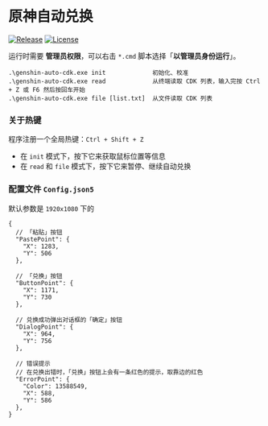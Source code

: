 ﻿# 原神自动兑换

[![Release](https://img.shields.io/github/v/release/moeshin/genshin-auto-cdk?style=flat-square)](https://github.com/moeshin/genshin-auto-cdk/releases/latest)
[![License](https://img.shields.io/github/license/moeshin/genshin-auto-cdk?style=flat-square)](https://github.com/moeshin/genshin-auto-cdk/blob/master/LICENSE)

运行时需要 **管理员权限**，可以右击 `*.cmd` 脚本选择「**以管理员身份运行**」。

```text
.\genshin-auto-cdk.exe init             初始化、校准
.\genshin-auto-cdk.exe read             从终端读取 CDK 列表，输入完按 Ctrl + Z 或 F6 然后按回车开始
.\genshin-auto-cdk.exe file [list.txt]  从文件读取 CDK 列表
```

### 关于热键

程序注册一个全局热键：`Ctrl + Shift + Z`

* 在 `init` 模式下，按下它来获取鼠标位置等信息
* 在 `read` 和 `file` 模式下，按下它来暂停、继续自动兑换

### 配置文件 `Config.json5`

默认参数是 `1920x1080` 下的

```json5
{
  // 「粘贴」按钮
  "PastePoint": {
    "X": 1283,
    "Y": 506
  },

  // 「兑换」按钮
  "ButtonPoint": {
    "X": 1171,
    "Y": 730
  },

  // 兑换成功弹出对话框的「确定」按钮
  "DialogPoint": {
    "X": 964,
    "Y": 756
  },

  // 错误提示
  // 在兑换出错时，「兑换」按钮上会有一条红色的提示，取靠边的红色
  "ErrorPoint": {
    "Color": 13588549,
    "X": 588,
    "Y": 586
  },
}
```

